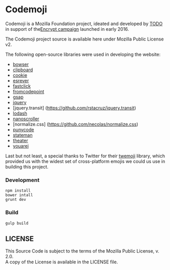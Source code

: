 # Codemoji

Codemoji is a Mozilla Foundation project, ideated and developed by [TODO](http://todo.to.it) in support of the[Encrypt campaign](https://advocacy.mozilla.org/encrypt) launched in early 2016.

The Codemoji project source is available here under Mozilla Public License v2.
 
The following open-source libraries were used in developing the website:

- [bowser](https://github.com/ded/bowser)
- [clipboard](https://github.com/zenorocha/clipboard.js)
- [cookie](https://github.com/florian/cookie.js)
- [esrever](https://github.com/mathiasbynens/esrever)
- [fastclick](https://github.com/ftlabs/fastclick)
- [fromcodepoint](https://mths.be/fromcodepoint)
- [gsap](https://github.com/greensock/GreenSock-JS)
- [jquery](https://github.com/jquery/jquery-dist)
- [jquery.transit] (https://github.com/rstacruz/jquery.transit)
- [lodash](https://github.com/lodash/lodash)
- [nanoscroller](https://github.com/lodash/lodash)
- [normalize.css] (https://github.com/necolas/normalize.css)
- [punycode](https://github.com/bestiejs/punycode.js)
- [stateman](https://github.com/leeluolee/stateman)
- [theater](https://github.com/Zhouzi/TheaterJS)
- [youarei](https://github.com/purge/youarei.js)

Last but not least, a special thanks to Twitter for their [twemoji](https://github.com/twitter/twemoji) library, which provided us with the widest set of cross-platform emojis we could us use in building this project.


### Development

	npm install
	bower intall
	grunt dev
	

### Build

	gulp build
	
	

## LICENSE

This Source Code is subject to the terms of the Mozilla Public License, v. 2.0.  
A copy of the License is available in the LICENSE file.
